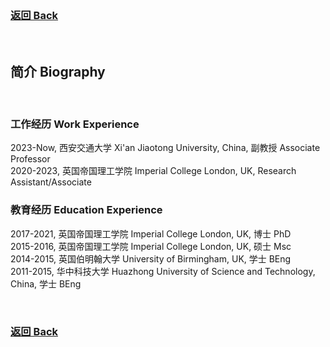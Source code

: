 <br />

### [返回 Back](https://yt-li.github.io/)

<br />

## 简介 Biography

<br />

### 工作经历 Work Experience

2023-Now, 西安交通大学 Xi'an Jiaotong University, China, 副教授 Associate Professor  
2020-2023, 英国帝国理工学院 Imperial College London, UK, Research Assistant/Associate  

### 教育经历 Education Experience

2017-2021, 英国帝国理工学院 Imperial College London, UK, 博士 PhD  
2015-2016, 英国帝国理工学院 Imperial College London, UK, 硕士 Msc  
2014-2015, 英国伯明翰大学 University of Birmingham, UK, 学士 BEng  
2011-2015, 华中科技大学 Huazhong University of Science and Technology, China, 学士 BEng  

<br />

### [返回 Back](https://yt-li.github.io/)

